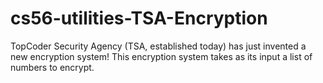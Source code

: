 cs56-utilities-TSA-Encryption
=============================

TopCoder Security Agency (TSA, established today) has just invented a new encryption system! This encryption system takes as its input a list of numbers to encrypt. 
